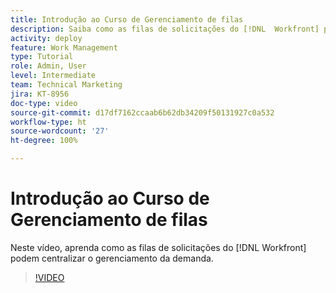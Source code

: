 ```yaml
---
title: Introdução ao Curso de Gerenciamento de filas
description: Saiba como as filas de solicitações do [!DNL  Workfront] podem centralizar o gerenciamento da demanda.
activity: deploy
feature: Work Management
type: Tutorial
role: Admin, User
level: Intermediate
team: Technical Marketing
jira: KT-8956
doc-type: video
source-git-commit: d17df7162ccaab6b62db34209f50131927c0a532
workflow-type: ht
source-wordcount: '27'
ht-degree: 100%

---
```


# Introdução ao Curso de Gerenciamento de filas

Neste vídeo, aprenda como as filas de solicitações do [!DNL  Workfront] podem centralizar o gerenciamento da demanda.

>[!VIDEO](https://video.tv.adobe.com/v/3437595/?quality=12&learn=on&enablevpops&captions=por_br)
